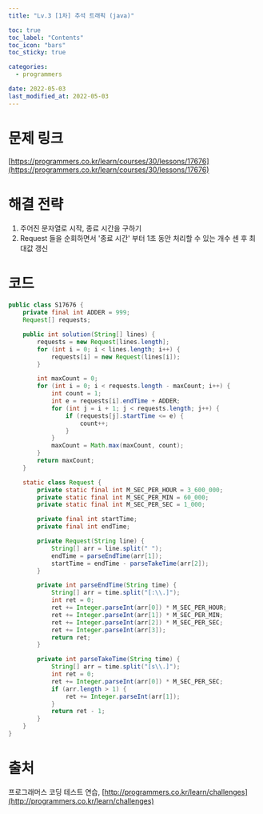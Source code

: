 ```yaml
---
title: "Lv.3 [1차] 추석 트래픽 (java)"

toc: true
toc_label: "Contents"
toc_icon: "bars"
toc_sticky: true

categories:
  - programmers

date: 2022-05-03
last_modified_at: 2022-05-03
---
```


# 문제 링크

[https://programmers.co.kr/learn/courses/30/lessons/17676](https://programmers.co.kr/learn/courses/30/lessons/17676)

# 해결 전략

1. 주어진 문자열로 시작, 종료 시간을 구하기
1. Request 들을 순회하면서 '종료 시간' 부터 1초 동안 처리할 수 있는 개수 센 후 최대값 갱신

# 코드

```java
public class S17676 {
    private final int ADDER = 999;
    Request[] requests;

    public int solution(String[] lines) {
        requests = new Request[lines.length];
        for (int i = 0; i < lines.length; i++) {
            requests[i] = new Request(lines[i]);
        }

        int maxCount = 0;
        for (int i = 0; i < requests.length - maxCount; i++) {
            int count = 1;
            int e = requests[i].endTime + ADDER;
            for (int j = i + 1; j < requests.length; j++) {
                if (requests[j].startTime <= e) {
                    count++;
                }
            }
            maxCount = Math.max(maxCount, count);
        }
        return maxCount;
    }

    static class Request {
        private static final int M_SEC_PER_HOUR = 3_600_000;
        private static final int M_SEC_PER_MIN = 60_000;
        private static final int M_SEC_PER_SEC = 1_000;

        private final int startTime;
        private final int endTime;

        private Request(String line) {
            String[] arr = line.split(" ");
            endTime = parseEndTime(arr[1]);
            startTime = endTime - parseTakeTime(arr[2]);
        }

        private int parseEndTime(String time) {
            String[] arr = time.split("[:\\.]");
            int ret = 0;
            ret += Integer.parseInt(arr[0]) * M_SEC_PER_HOUR;
            ret += Integer.parseInt(arr[1]) * M_SEC_PER_MIN;
            ret += Integer.parseInt(arr[2]) * M_SEC_PER_SEC;
            ret += Integer.parseInt(arr[3]);
            return ret;
        }

        private int parseTakeTime(String time) {
            String[] arr = time.split("[s\\.]");
            int ret = 0;
            ret += Integer.parseInt(arr[0]) * M_SEC_PER_SEC;
            if (arr.length > 1) {
                ret += Integer.parseInt(arr[1]);
            }
            return ret - 1;
        }
    }
}
```



# 출처

프로그래머스 코딩 테스트 연습, [http://programmers.co.kr/learn/challenges](http://programmers.co.kr/learn/challenges)
